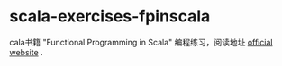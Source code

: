 # scala-exercises-fpinscala
cala书籍 "Functional Programming in Scala" 编程练习，阅读地址 [official website](https://www.manning.com/books/functional-programming-in-scala) .

